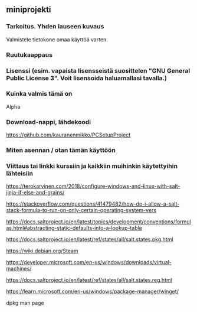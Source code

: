 ## miniprojekti

### Tarkoitus. Yhden lauseen kuvaus 
    
  Valmistele tietokone omaa käyttöä varten.
    
### Ruutukaappaus
    
    
### Lisenssi (esim. vapaista lisensseistä suosittelen "GNU General Public License 3". Voit lisensoida haluamallasi tavalla.)
    
    
### Kuinka valmis tämä on 
    
  Alpha
    
    
### Download-nappi, lähdekoodi

https://github.com/kauranenmikko/PCSetupProject
    
### Miten asennan / otan tämän käyttöön
    
    
### Viittaus tai linkki kurssiin ja kaikkiin muihinkin käytettyihin lähteisiin

https://terokarvinen.com/2018/configure-windows-and-linux-with-salt-jinja-if-else-and-grains/

https://stackoverflow.com/questions/41479482/how-do-i-allow-a-salt-stack-formula-to-run-on-only-certain-operating-system-vers

https://docs.saltproject.io/en/latest/topics/development/conventions/formulas.html#abstracting-static-defaults-into-a-lookup-table

https://docs.saltproject.io/en/latest/ref/states/all/salt.states.pkg.html

https://wiki.debian.org/Steam

https://developer.microsoft.com/en-us/windows/downloads/virtual-machines/

https://docs.saltproject.io/en/latest/ref/states/all/salt.states.reg.html

https://learn.microsoft.com/en-us/windows/package-manager/winget/

dpkg man page

